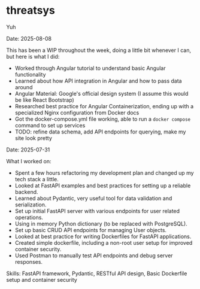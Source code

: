 # threatsys
Yuh

Date: 2025-08-08

This has been a WIP throughout the week, doing a little bit whenever I can, but here is what I did:
 - Worked through Angular tutorial to understand basic Angular functionality
 - Learned about how API integration in Angular and how to pass data around
 - Angular Material: Google's official design system (I assume this would be like React Bootstrap)
 - Researched best practice for Angular Containerization, ending up with a specialized Nginx configuration from Docker docs
 - Got the docker-compose.yml file working, able to run a `docker compose` command to set up services
 - TODO: refine data schema, add API endpoints for querying, make my site look pretty


Date: 2025-07-31

What I worked on:
 - Spent a few hours refactoring my development plan and changed up my tech stack a little. 
 - Looked at FastAPI examples and best practices for setting up a reliable backend.
 - Learned about Pydantic, very useful tool for data validation and serialization.
 - Set up initial FastAPI server with various endpoints for user related operations.
 - Using in memory Python dictionary (to be replaced with PostgreSQL).
 - Set up basic CRUD API endpoints for managing User objects.
 - Looked at best practice for writing Dockerfiles for FastAPI applications.
 - Created simple dockerfile, including a non-root user setup for improved container security.
 - Used Postman to manually test API endpoints and debug server responses. 

Skills: FastAPI framework, Pydantic, RESTful API design, 
    Basic Dockerfile setup and container security

